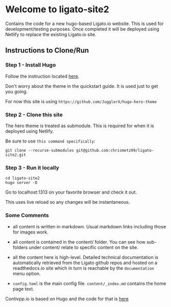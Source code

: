 # Welcome to ligato-site2

Contains the code for a new hugo-based Ligato.io website. This is used for development/testing purposes. Once completed it will be deployed using Netlify to replace the existing Ligato.io site.

## Instructions to Clone/Run

### Step 1 - Install Hugo

Follow the instruction located [here](https://gohugo.io/getting-started/quick-start/).

Don't worry about the theme in the quickstart guide. It is used just to get you going. 

For now this site is using `https://github.com/JugglerX/hugo-hero-theme`


### Step 2 - Clone this site

The hero theme is treated as submodule. This is required for when it is deployed using Netlify.

Be sure to use `this command specifically`:

```
git clone --recurse-submodules git@github.com:chrismetz09/ligato-site2.git
```


### Step 3 - Run it locally

```
cd ligato-site2
hugo server -D
```
Go to localhost:1313 on your favorite browser and check it out.

This uses live reload so any changes will be instantaneous.

### Some Comments

* all content is written in markdown. Usual markdown links including those for images work.

* all content is contained in the content/ folder. You can see how sub-folders under content/ relate to specific content on the site.

* all the content here is high-level. Detailed technical documentation is automatically retrieved from the Ligato github repos and hosted on a readthedocs.io site which in turn is reachable by the `documentation` menu option.

* `config.toml` is the main config file. `content/_index.md` contains the home page text.

Contivpp.io is based on Hugo and the code for that is [here](https://github.com/contivpp/contivpp-site)

